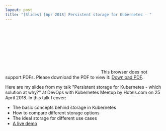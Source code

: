 ```yaml
---
layout: post
title: "[Slides] [Apr 2018] Persistent storage for Kubernetes - "
---
```


<object data="http://www.oicheryl.com/resources/2018-4-25-hotelscom.pdf" type="application/pdf" width="700px" height="700px">
    <embed src="http://www.oicheryl.com/resources/2018-4-25-hotelscom.pdf">
        This browser does not support PDFs. Please download the PDF to view it: <a href="http://www.oicheryl.com/resources/2018-4-25-hotelscom">Download PDF</a>.
    </embed>
</object>

Here are my slides from my talk "Persistent storage for Kubernetes - which solution at why?" at DevOps with Kubernetes Meetup by Hotels.com on 25 April 2018. In this talk I cover:

* The basic concepts behind storage in Kubernetes
* How to compare different storage options
* The ideal storage for different use cases
* [A live demo](demo.storageos.cloud)
